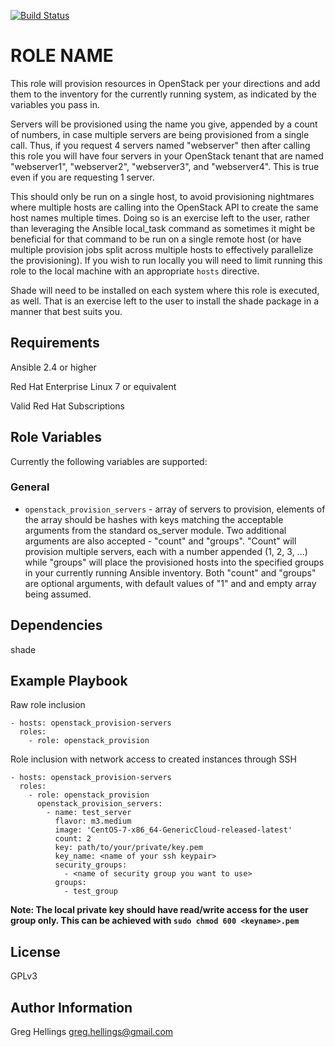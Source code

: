 [![Build Status](https://travis-ci.org/oasis-roles/openstack_provision.svg?branch=master)](https://travis-ci.org/oasis-roles/openstack_provision)

ROLE NAME
===========

This role will provision resources in OpenStack per your directions
and add them to the inventory for the currently running system, as
indicated by the variables you pass in.

Servers will be provisioned using the name you give, appended by a count
of numbers, in case multiple servers are being provisioned from a single
call. Thus, if you request 4 servers named "webserver" then after calling
this role you will have four servers in your OpenStack tenant that are
named "webserver1", "webserver2", "webserver3", and "webserver4". This is
true even if you are requesting 1 server.

This should only be run on a single host, to avoid provisioning nightmares
where multiple hosts are calling into the OpenStack API to create the same
host names multiple times. Doing so is an exercise left to the user, rather than
leveraging the Ansible local\_task command as sometimes it might be beneficial
for that command to be run on a single remote host (or have multiple provision
jobs split across multiple hosts to effectively parallelize the provisioning).
If you wish to run locally you will need to limit running this role to the
local machine with an appropriate `hosts` directive.

Shade will need to be installed on each system where this role is executed,
as well. That is an exercise left to the user to install the shade package in
a manner that best suits you.

Requirements
------------

Ansible 2.4 or higher

Red Hat Enterprise Linux 7 or equivalent

Valid Red Hat Subscriptions

Role Variables
--------------

Currently the following variables are supported:

### General

* `openstack_provision_servers` - array of servers to provision, elements of
  the array should be hashes with keys matching the acceptable arguments from
  the standard os\_server module. Two additional arguments are also accepted -
  "count" and "groups". "Count" will provision multiple servers, each with a
  number appended (1, 2, 3, ...) while "groups" will place the provisioned
  hosts into the specified groups in your currently running Ansible inventory.
  Both "count" and "groups" are optional arguments, with default values of "1"
  and and empty array being assumed.

Dependencies
------------

shade

Example Playbook
----------------

Raw role inclusion

```
- hosts: openstack_provision-servers
  roles:
    - role: openstack_provision
```

Role inclusion with network access to created instances through SSH

```
- hosts: openstack_provision-servers
  roles:
    - role: openstack_provision
      openstack_provision_servers:
        - name: test_server
          flavor: m3.medium
          image: 'CentOS-7-x86_64-GenericCloud-released-latest'
          count: 2
          key: path/to/your/private/key.pem
          key_name: <name of your ssh keypair>
          security_groups:
            - <name of security group you want to use>
          groups:
            - test_group
```

**Note: The local private key should have read/write access for the user group only. This can be achieved with `sudo chmod 600 <keyname>.pem`**

License
-------

GPLv3

Author Information
------------------

Greg Hellings <greg.hellings@gmail.com>
